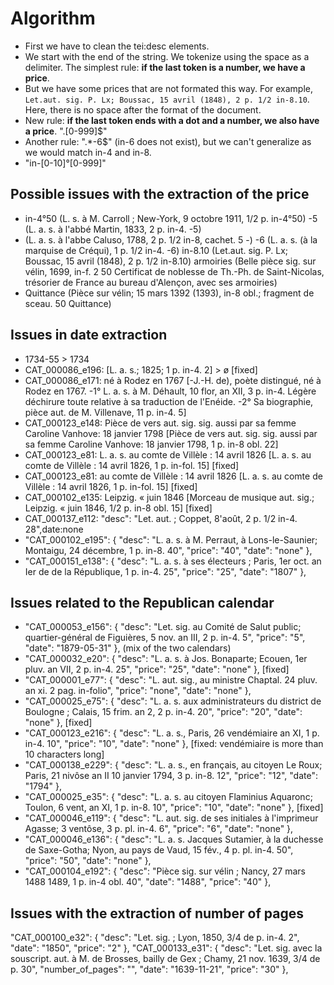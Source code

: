 # Algorithm

- First we have to clean the tei:desc elements. 
- We start with the end of the string. We tokenize using the space as a delimiter. 
The simplest rule: **if the last token is a number, we have a price**. 
- But we have some prices that are not formated this way. For example, 
`Let.aut. sig. P. Lx; Boussac, 15 avril (1848), 2 p. 1/2 in-8.10`. 
Here, there is no space after the format of the document.  
- New rule: **if the last token ends with a dot and a number, we also have a price**.
"\.[0-999]$" 
- Another rule: ".*-6$" (in-6 does not exist), but we can't generalize 
as we would match in-4 and in-8. 
- "in-[0-10]°[0-999]"


## Possible issues with the extraction of the price
- in-4°50 (L. s. à M. Carroll ; New-York, 9 octobre 1911, 1/2 p. in-4°50)
-5 (L. a. s. à l'abbé Martin, 1833, 2 p. in-4. -5)
- (L. a. s. à l'abbe Caluso, 1788, 2 p. 1/2 in-8, cachet. 5 -)
-6 (L. a. s. (à la marquise de Créqui), 1 p. 1/2 in-4. -6)
in-8.10 (Let.aut. sig. P. Lx; Boussac, 15 avril (1848), 2 p. 1/2 in-8.10)
armoiries (Belle pièce sig. sur vélin, 1699, in-f. 2 50 
Certificat de noblesse de Th.-Ph. de Saint-Nicolas, trésorier de France au bureau
d'Alençon, avec ses armoiries)
- Quittance (Pièce sur vélin; 15 mars 1392 (1393), in-8 obl.; fragment de sceau. 50 Quittance)

## Issues in date extraction
- 1734-55 > 1734
- CAT_000086_e196:  [L. a. s.; 1825; 1 p. in-4. 2] > ø [fixed]
- CAT_000086_e171: né à Rodez en 1767 [-J.-H. de), poète distingué, né à Rodez en 1767. -1° L. a. s. à M. Déhault, 10 flor, an XII, 3 p. in-4. Légère déchirure toute relative à sa traduction de l'Enéide. -2° Sa biographie, pièce aut. de M. Villenave, 11 p. in-4. 5]
- CAT_000123_e148: Pièce de vers aut. sig. sig. aussi par sa femme Caroline Vanhove: 18 janvier 1798 [Pièce de vers aut. sig. sig. aussi par sa femme Caroline Vanhove: 18 janvier 1798, 1 p. in-8 obl. 22]
- CAT_000123_e81: L. a. s. au comte de Villèle : 14 avril 1826 [L. a. s. au comte de Villèle : 14 avril 1826, 1 p. in-fol. 15] [fixed]
- CAT_000123_e81: au comte de Villèle : 14 avril 1826 [L. a. s. au comte de Villèle : 14 avril 1826, 1 p. in-fol. 15] [fixed]
- CAT_000102_e135: Leipzig. « juin 1846 [Morceau de musique aut. sig.; Leipzig. « juin 1846, 1/2 p. in-8 obl. 15]  [fixed]
- CAT_000137_e112: "desc": "Let. aut. ; Coppet, 8'août, 2 p. 1/2 in-4. 28",date:none
- "CAT_000102_e195": {
    "desc": "L. a. s. à M. Perraut, à Lons-le-Saunier; Montaigu, 24 décembre, 1 p. in-8. 40",
    "price": "40",
    "date": "none"
  }, 
-  "CAT_000151_e138": {
    "desc": "L. a. s. à ses électeurs ; Paris, 1er oct. an Ier de de la République, 1 p. in-4. 25",
    "price": "25",
    "date": "1807"
  },
  
 ## Issues related to the Republican calendar
 -   "CAT_000053_e156": {
    "desc": "Let. sig. au Comité de Salut public; quartier-général de Figuières, 5 nov. an III, 2 p. in-4. 5",
    "price": "5",
    "date": "1879-05-31"
  }, (mix of the two calendars)
 -   "CAT_000032_e20": {
    "desc": "L. a. s. à Jos. Bonaparte; Ecouen, 1er pluv. an VII, 2 p. in-4. 25",
    "price": "25",
    "date": "none"
  }, [fixed]
 -   "CAT_000001_e77": {
    "desc": "L. aut. sig., au ministre Chaptal. 24 pluv. an xi. 2 pag. in-folio",
    "price": "none",
    "date": "none"
  },
 -   "CAT_000025_e75": {
    "desc": "L. a. s. aux administrateurs du district de Boulogne ; Calais, 15 frim. an 2, 2 p. in-4. 20",
    "price": "20",
    "date": "none"
  }, [fixed]
 -   "CAT_000123_e216": {
    "desc": "L. a. s., Paris, 26 vendémiaire an XI, 1 p. in-4. 10",
    "price": "10",
    "date": "none"
  }, [fixed: vendémiaire is more than 10 characters long]
-   "CAT_000138_e229": {
    "desc": "L. a. s., en français, au citoyen Le Roux; Paris, 21 nivôse an II 10 janvier 1794, 3 p. in-8. 12",
    "price": "12",
    "date": "1794"
  },
-   "CAT_000025_e35": {
    "desc": "L. a. s. au citoyen Flaminius Aquaronc; Toulon, 6 vent, an XI, 1 p. in-8. 10",
    "price": "10",
    "date": "none"
  }, [fixed]
-   "CAT_000046_e119": {
    "desc": "L. aut. sig. de ses initiales à l'imprimeur Agasse; 3 ventôse, 3 p. pl. in-4. 6",
    "price": "6",
    "date": "none"
  },
-   "CAT_000046_e136": {
    "desc": "L. a. s. Jacques Sutamier, à la duchesse de Saxe-Gotha; Nyon, au pays de Vaud, 15 fév., 4 p. pl. in-4. 50",
    "price": "50",
    "date": "none"
  },
-   "CAT_000104_e192": {
    "desc": "Pièce sig. sur vélin ; Nancy, 27 mars 1488 1489, 1 p. in-4 obl. 40",
    "date": "1488",
    "price": "40"
  },
  
  
## Issues with the extraction of number of pages
  "CAT_000100_e32": {
    "desc": "Let. sig. ; Lyon, 1850, 3/4 de p. in-4. 2",
    "date": "1850",
    "price": "2"
  },
    "CAT_000133_e31": {
    "desc": "Let. sig. avec la souscript. aut. à M. de Brosses, bailly de Gex ; Chamy, 21 nov. 1639, 3/4 de p. 30",
    "number_of_pages": "",
    "date": "1639-11-21",
    "price": "30"
  },